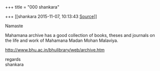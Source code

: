 +++
title = "000 shankara"

+++
[[shankara	2015-11-07, 10:13:43 [Source](https://groups.google.com/g/samskrita/c/SHqWka5shbU)]]



Namaste

  

Mahamana archive has a good collection of books, theses and journals on the life and work of Mahamana Madan Mohan Malaviya.

  

<http://www.bhu.ac.in/bhulibrary/web/archive.htm>



regards  
shankara

